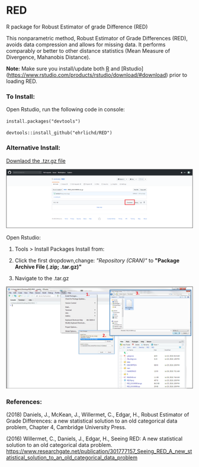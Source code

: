 # RED
R package for Robust Estimator of grade Difference (RED)

This nonparametric method, Robust Estimator of Grade Differences (RED), avoids data compression and allows for missing data. It performs comparably or better to other distance statistics (Mean Measure of Divergence, Mahanobis Distance).

**Note:** Make sure you install/update both [R](https://cran.r-project.org/) and [Rstudio] (https://www.rstudio.com/products/rstudio/download/#download) prior to loading RED.

### To Install:
Open Rstudio, run the following code in console:

<code>install.packages("devtools")</code>

<code>devtools::install_github("ehrlichd/RED") </code>



### Alternative Install: 

[Downlaod the .tzr.gz file](RED_0.0.0.9000.tar.gz)

![](https://github.com/ehrlichd/RED/blob/master/images/gitDL.png)

Open Rstudio: 
1. Tools > Install Packages Install from:
2. Click the first dropdown,change: 
    *"Repository (CRAN)"* to **"Package Archive File (.zip; .tar.gz)"**
    
3. Navigate to the .tar.gz

![](https://github.com/ehrlichd/RED/blob/master/images/Rinstall.png)
### References:

(2018) Daniels, J., McKean, J., Willermet, C., Edgar, H., Robust Estimator of Grade Differences: a new statistical solution to an old categorical data problem, Chapter 4, Cambridge University Press.

(2016) Willermet, C., Daniels, J., Edgar, H., Seeing RED: A new statistical solution to an old categorical data problem. 
https://www.researchgate.net/publication/301777157_Seeing_RED_A_new_statistical_solution_to_an_old_categorical_data_problem
